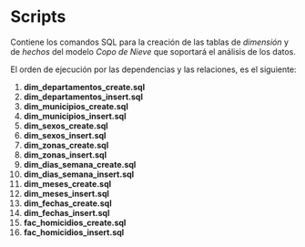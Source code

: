 # Scripts
Contiene los comandos SQL para la creación de las tablas de _dimensión_ y de _hechos_ del modelo _Copo de Nieve_ que soportará el análisis de los datos. 

El orden de ejecución por las dependencias y las relaciones, es el siguiente:

1. **dim_departamentos_create.sql**
2. **dim_departamentos_insert.sql**
3. **dim_municipios_create.sql**
4. **dim_municipios_insert.sql**
5. **dim_sexos_create.sql**
6. **dim_sexos_insert.sql**
7. **dim_zonas_create.sql**
8. **dim_zonas_insert.sql**
9. **dim_dias_semana_create.sql**
10. **dim_dias_semana_insert.sql**
11. **dim_meses_create.sql**
12. **dim_meses_insert.sql**
13. **dim_fechas_create.sql**
14. **dim_fechas_insert.sql**
15. **fac_homicidios_create.sql**
16. **fac_homicidios_insert.sql**
